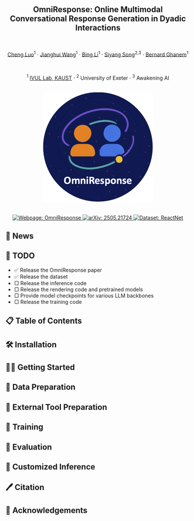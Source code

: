 <div align="center">

  <!-- Main Title -->


  <!-- Subtitle -->
  <h2>
    OmniResponse: Online Multimodal Conversational Response Generation in Dyadic Interactions
  </h2>
  <br/>

  <!-- Authors -->
  <p>
    <a href="https://chengluo.cc/">Cheng Luo</a><sup>1</sup> &middot;
    <a href="https://jianghui-wang.github.io/">Jianghui Wang</a><sup>1</sup> &middot;
    <a href="#">Bing Li</a><sup>1</sup> &middot;
    <a href="#">Siyang Song</a><sup>2,3</sup> &middot;
    <a href="https://www.bernardghanem.com/">Bernard Ghanem</a><sup>1</sup>
  </p>
  <br/>

  <!-- Affiliations -->
  <p>
    <sup>1</sup> <a href="https://ivul.kaust.edu.sa/">IVUL Lab, KAUST</a> &middot;
    <sup>2</sup> University of Exeter &middot;
    <sup>3</sup> Awakening AI
  </p>
  <br/>


  <!-- Logo -->
  <img src="docs/omniresponse-logo.png" alt="OmniResponse Logo" width="300"/>
  <br/><br/>

  <!-- Webpage Badge -->
  <p>
    <a href="https://omniresponse.github.io/">
      <img
        src="https://img.shields.io/badge/Webpage-OmniResponse-blue.svg"
        alt="Webpage: OmniResponse"
      />
    </a>
      <a href="https://arxiv.org/abs/2505.21724">
      <img
        src="https://img.shields.io/badge/arXiv-2505.21724-B31B1B?logo=arxiv"
        alt="arXiv: 2505.21724"
      />
    </a>
    </a>
    <a href="https://huggingface.co/datasets/awakening-ai/ReactNet" target="_blank" rel="noopener">
      <img
        src="https://img.shields.io/badge/Dataset-ReactNet-orange.svg?logo=HuggingFace"
        alt="Dataset: ReactNet"
      />
    </a>
  </p>



</div>

<!-- 📢 News -->
<section id="news">
  <h2>📢 News</h2>
  <!-- TODO: Add project announcements, updates, and release notes -->
</section>

<section id="todo">
  <h2>📝 TODO</h2>
  <ul>
    <li>✅ Release the OmniResponse paper</li>
    <li>✅ Release the dataset</li>
    <li>▢ Release the inference code</li>
    <li>▢ Release the rendering code and pretrained models</li>
    <li>▢ Provide model checkpoints for various LLM backbones</li>
    <li>▢ Release the training code</li>
  </ul>
</section>


<!-- 📋 Table of Contents -->
<section id="contents">
  <h2>📋 Table of Contents</h2>
  <!-- TODO: List major sections with anchor links -->
</section>

<!-- 🛠️ Installation -->
<section id="installation">
  <h2>🛠️ Installation</h2>
  <!-- TODO: Document prerequisites and environment setup -->
</section>

<!-- 👨‍🏫 Getting Started -->
<section id="getting-started">
  <h2>👨‍🏫 Getting Started</h2>
  <!-- TODO: Provide quickstart examples and basic usage -->
</section>

<!-- 🧰 Data Preparation -->
<section id="data-preparation">
  <h2>🧰 Data Preparation</h2>
  <!-- TODO: Explain dataset download, organization, and preprocessing -->
</section>

<!-- 🔧 External Tools -->
<section id="external-tools">
  <h2>🔧 External Tool Preparation</h2>
  <!-- TODO: List and link required external models or utilities -->
</section>

<!-- 🚀 Training -->
<section id="training">
  <h2>🚀 Training</h2>
  <!-- TODO: Show training commands, hyperparameters, and options -->
</section>

<!-- 🎯 Evaluation -->
<section id="evaluation">
  <h2>🎯 Evaluation</h2>
  <!-- TODO: Describe evaluation scripts and metrics -->
</section>

<!-- 🧪 Customized Inference -->
<section id="inference">
  <h2>🧪 Customized Inference</h2>
  <!-- TODO: Explain how to run real‐time or offline inference -->
</section>

<!-- 🖊️ Citation -->
<section id="citation">
  <h2>🖊️ Citation</h2>
  <!-- TODO: Provide BibTeX entries for your papers -->
</section>

<!-- 🤝 Acknowledgements -->
<section id="acknowledgements">
  <h2>🤝 Acknowledgements</h2>
  <!-- TODO: Thank collaborators and list open‐source dependencies -->
</section>

